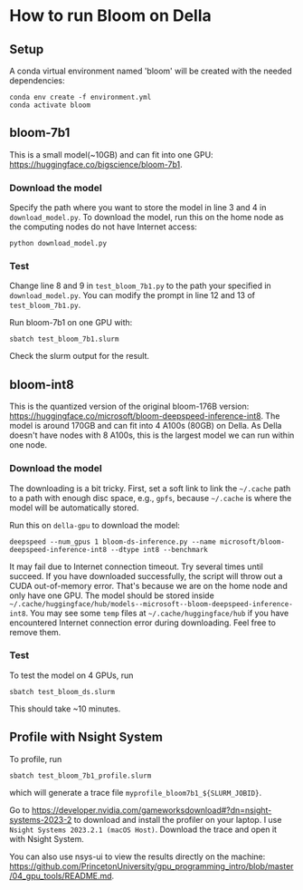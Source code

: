 # How to run Bloom on Della

## Setup

A conda virtual environment named 'bloom' will be created with the needed dependencies:

```shell
conda env create -f environment.yml
conda activate bloom
```

## bloom-7b1
This is a small model(~10GB) and can fit into one GPU: https://huggingface.co/bigscience/bloom-7b1.

### Download the model
Specify the path where you want to store the model in line 3 and 4 in `download_model.py`. To download the model, run this on the home node as the computing nodes do not have Internet access:

```shell
python download_model.py
```

### Test

Change line 8 and 9 in `test_bloom_7b1.py` to the path your specified in `download_model.py`. You can modify the prompt in line 12 and 13 of `test_bloom_7b1.py`.

Run bloom-7b1 on one GPU with:
```shell
sbatch test_bloom_7b1.slurm
```
Check the slurm output for the result.

## bloom-int8
This is the quantized version of the original bloom-176B version: https://huggingface.co/microsoft/bloom-deepspeed-inference-int8. The model is around 170GB and can fit into 4 A100s (80GB) on Della. As Della doesn't have nodes with 8 A100s, this is the largest model we can run within one node.

### Download the model

The downloading is a bit tricky. First, set a soft link to link the `~/.cache` path to a path with enough disc space, e.g., `gpfs`, because `~/.cache` is where the model will be automatically stored. 

Run this on `della-gpu` to download the model:

```shell
deepspeed --num_gpus 1 bloom-ds-inference.py --name microsoft/bloom-deepspeed-inference-int8 --dtype int8 --benchmark
```

It may fail due to Internet connection timeout. Try several times until succeed. If you have downloaded successfully, the script will throw out a CUDA out-of-memory error. That's because we are on the home node and only have one GPU. The model should be stored inside `~/.cache/huggingface/hub/models--microsoft--bloom-deepspeed-inference-int8`. You may see some `temp` files at `~/.cache/huggingface/hub` if you have encountered Internet connection error during downloading. Feel free to remove them.

### Test

To test the model on 4 GPUs, run
```shell
sbatch test_bloom_ds.slurm
```

This should take ~10 minutes.

## Profile with Nsight System

To profile, run
```shell
sbatch test_bloom_7b1_profile.slurm
```

which will generate a trace file `myprofile_bloom7b1_${SLURM_JOBID}`.

Go to https://developer.nvidia.com/gameworksdownload#?dn=nsight-systems-2023-2 to download and install the profiler on your laptop. I use `Nsight Systems 2023.2.1 (macOS Host)`. Download the trace and open it with Nsight System.

You can also use nsys-ui to view the results directly on the machine: https://github.com/PrincetonUniversity/gpu_programming_intro/blob/master/04_gpu_tools/README.md.
